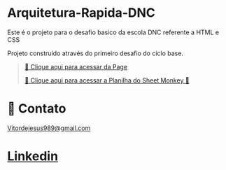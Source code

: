 # Arquitetura-Rapida-DNC
Este é o projeto para o desafio basico da escola DNC referente a HTML e CSS

Projeto construído através do primeiro desafio do ciclo base.

> [🔗 Clique aqui para acessar da Page](https://projeto-informacao-de-arquitetura.netlify.app/)
> 
> [🔗 Clique aqui para acessar a Planilha  do Sheet Monkey 🐒](https://docs.google.com/spreadsheets/d/1CdBxelHudVAk4xIXRYpCDArBSB6Jcmuk-pdz3eA9MmU/edit#gid=0)

  # 💙 Contato

Vitordejesus989@gmail.com

[Linkedin](https://www.linkedin.com/in/vitor-de-jesus-maia-5804581b8/)
=======
